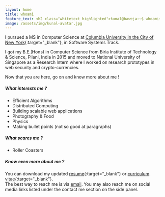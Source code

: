 ```yaml
---
layout: home
title: whoami
feature_text: <h2 class="whitetext highlighted">kunal@baweja:~$ whoami</h2>
image: /assets/img/kunal-avatar.jpg
---
```

I pursued a MS in Computer Science at [Columbia University in the City of New York]({{site.columbia.university}}){:target="_blank"}, in Software Systems Track.

I got my B.E.(Hons) in Computer Science from Birla Institute of Technology & Science, Pilani, India in 2015 and moved to National University of Singapore as a Research Intern where I worked on research prototypes in web security and crypto-currencies.

Now that you are here, go on and know more about me !

##### What interests me ?
  * Efficient Algorithms
  * Distributed Computing
  * Building scalable web applications
  * Photography & Food
  * Physics
  * Making bullet points (not so good at paragraphs)

##### What scares me ?
  * Roller Coasters

##### Know even more about me ?
You can download my updated [resume](https://github.com/bawejakunal/resume/blob/master/kunal-resume.pdf){:target="_blank"} or [curriculum vitae](https://github.com/bawejakunal/resume/blob/master/cv/kunal-cv.pdf){:target="_blank"}.
<br/>
The best way to reach me is via <a href="mailto:{{site.contact.email}}">email</a>. You may also reach me on social media links listed under the contact me section on the side panel.